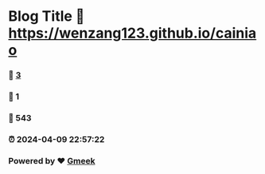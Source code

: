 # Blog Title :link: https://wenzang123.github.io/cainiao 
### :page_facing_up: [3](https://wenzang123.github.io/cainiao/tag.html) 
### :speech_balloon: 1 
### :hibiscus: 543 
### :alarm_clock: 2024-04-09 22:57:22 
### Powered by :heart: [Gmeek](https://github.com/Meekdai/Gmeek)
